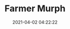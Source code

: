 ---
title: Farmer Murph
link: https://www.farmermurph.com/
image:
- /images/farmer-murph-home.jpg 
- /images/farmer-murph-kits.jpg
- /images/farmer-murph-seeds.jpg
- /images/farmer-murph-about.jpg
- /images/farmer-murph-merch.jpg
tags: Jekyll
tech:
- Web development
- E-Commerce
- UX
- SEO
date: '2021-04-02 04:22:22'
description: |-
  Although I love creating great web experiences, Farmer Murph has the best job in the world: Gardening and spreading his hobby all over California like a west coast Johnny Appleseed. The mission here was fairly straightforward: Create a website for Farmer Murph to sell his wares. I used my Jekyll template and integrated it with SnipCart's e-commerce tool that allowed him to easily manage content. Everything you see on the site can be edited by Farmer Murph in case he needs to transplant or propagate.
---